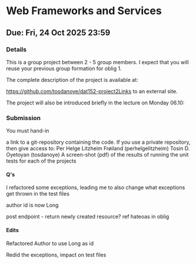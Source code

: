 # Web Frameworks and Services
## Due: Fri, 24 Oct 2025 23:59
### Details
This is a group project between 2 - 5 group members. I expect that you will reuse your previous group formation for oblig 1. 

The complete description of the project is available at:

https://github.com/tosdanoye/dat152-project2Links to an external site.

The project will also be introduced briefly in the lecture on Monday 06.10: 

### Submission

You must hand-in

a link to a git-repository containing the code. If you use a private repository, then give access to:
Per Helge Litzheim Frøiland (perhelgelitzheim)
Tosin D. Oyetoyan (tosdanoye)
A screen-shot (pdf) of the results of running the unit tests for each of the projects


#### Q's

I refactored some exceptions, leading me to also change what exceptions get thrown in the test files

author id is now Long

post endpoint - return newly created resource? ref hateoas in oblig

#### Edits

Refactored Author to use Long as id

Redid the exceptions, impact on test files